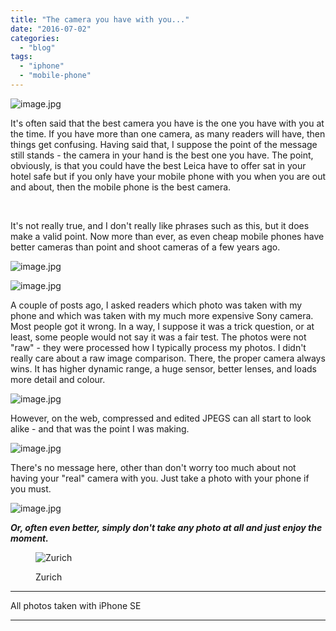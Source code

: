 ```yaml
---
title: "The camera you have with you..."
date: "2016-07-02"
categories: 
  - "blog"
tags: 
  - "iphone"
  - "mobile-phone"
---
```


![image.jpg](/assets/images/9a22c-image.jpg)

It's often said that the best camera you have is the one you have with you at the time. If you have more than one camera, as many readers will have, then things get confusing. Having said that, I suppose the point of the message still stands - the camera in your hand is the best one you have. The point, obviously, is that you could have the best Leica have to offer sat in your hotel safe but if you only have your mobile phone with you when you are out and about, then the mobile phone is the best camera.

​

It's not really true, and I don't really like phrases such as this, but it does make a valid point. Now more than ever, as even cheap mobile phones have better cameras than point and shoot cameras of a few years ago.

![image.jpg](/assets/images/fbef5-image.jpg)

![image.jpg](/assets/images/71039-image.jpg)

A couple of posts ago, I asked readers which photo was taken with my phone and which was taken with my much more expensive Sony camera. Most people got it wrong. In a way, I suppose it was a trick question, or at least, some people would not say it was a fair test. The photos were not "raw" - they were processed how I typically process my photos. I didn't really care about a raw image comparison. There, the proper camera always wins. It has higher dynamic range, a huge sensor, better lenses, and loads more detail and colour. 

![image.jpg](/assets/images/35dca-image.jpg)

However, on the web, compressed and edited JPEGS can all start to look alike - and that was the point I was making.

![image.jpg](/assets/images/ff43f-image.jpg)

There's no message here, other than don't worry too much about not having your "real" camera with you. Just take a photo with your phone if you must.

![image.jpg](/assets/images/b1fd0-image.jpg)

_**Or, often even better, simply don't take any photo at all and just enjoy the moment.**_

<figure>

![Zurich](/assets/images/58299-image.jpg)

<figcaption>



Zurich





</figcaption>



</figure>

* * *

All photos taken with iPhone SE

* * *
